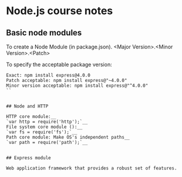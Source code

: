 # Node.js course notes

## Basic node modules


To create a Node Module (in package.json).
\<Major Version\>.\<Minor Version\>.\<Patch\>

To specify the acceptable package version:
```
Exact: npm install express@4.0.0
Patch acceptable: npm install express@"~4.0.0"
Minor version acceptable: npm install express@"^4.0.0"
``


## Node and HTTP

HTTP core module:__
`var http = require('http');`__
File system core module ():__
`var fs = require('fs');`__
Path core module: Make OS's independent paths__
`var path = require('path');`__


## Express module

Web application framework that provides a robust set of features.



